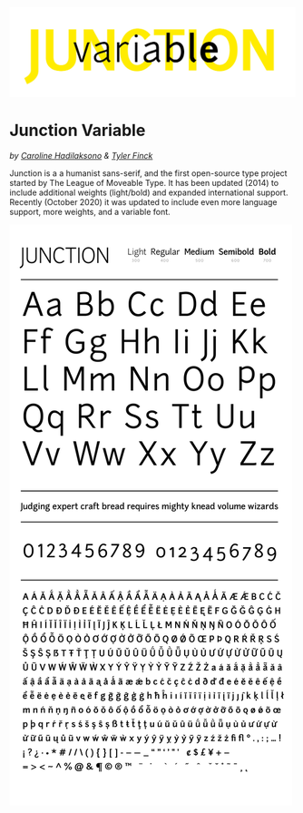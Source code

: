 ![Junction Variable](https://github.com/sursly/junction/raw/master/images/junctionvariable.gif)

Junction Variable
========
_by [Caroline Hadilaksono](http://www.hadilaksono.com) & [Tyler Finck](https://www.tylerfinck.com/)_

Junction is a a humanist sans-serif, and the first open-source type project started by The League of Moveable Type. It has been updated (2014) to include additional weights (light/bold) and expanded international support. Recently (October 2020) it was updated to include even more language support, more weights, and a variable font.

![Junction glyphs](https://github.com/sursly/junction/raw/master/images/junction-typesample.png)
